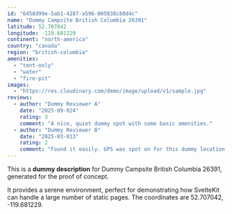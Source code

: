 ```yaml
---
id: "6458d99e-5ab1-4287-a596-005838c80d4c"
name: "Dummy Campsite British Columbia 26391"
latitude: 52.707042
longitude: -119.681229
continent: "north-america"
country: "canada"
region: "british-columbia"
amenities:
  - "tent-only"
  - "water"
  - "fire-pit"
images:
  - "https://res.cloudinary.com/demo/image/upload/v1/sample.jpg"
reviews:
  - author: "Dummy Reviewer A"
    date: "2025-09-024"
    rating: 3
    comment: "A nice, quiet dummy spot with some basic amenities."
  - author: "Dummy Reviewer B"
    date: "2025-03-013"
    rating: 2
    comment: "Found it easily. GPS was spot on for this dummy location."
---
```


This is a **dummy description** for Dummy Campsite British Columbia 26391, generated for the proof of concept.

It provides a serene environment, perfect for demonstrating how SvelteKit can handle a large number of static pages. The coordinates are 52.707042, -119.681229.
